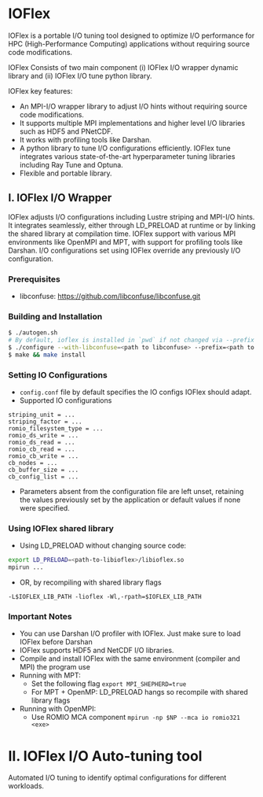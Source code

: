 # IOFlex 
IOFlex is a portable I/O tuning tool designed to optimize I/O performance for HPC (High-Performance Computing) applications without requiring source code modifications. 

IOFlex Consists of two main component (i) IOFlex I/O wrapper dynamic library and (ii) IOFlex I/O tune python library.

IOFlex key features:
- An MPI-I/O wrapper library to adjust I/O hints without requiring source code modifications.
- It supports multiple MPI implementations and higher level I/O libraries such as HDF5 and PNetCDF.
- It works with profiling tools like Darshan.
- A python library to tune I/O configurations efficiently. IOFlex tune integrates various state-of-the-art hyperparameter tuning libraries including Ray Tune and Optuna.
- Flexible and portable library.
## I. IOFlex I/O Wrapper
IOFlex adjusts I/O configurations including Lustre striping and MPI-I/O hints. It integrates seamlessly, either through LD_PRELOAD at runtime or by linking the shared library at compilation time. IOFlex support with various MPI environments like OpenMPI and MPT, with support for profiling tools like Darshan. I/O configurations set using IOFlex override any previously I/O configuration.
### Prerequisites

- libconfuse: https://github.com/libconfuse/libconfuse.git

### Building and Installation

```bash
$ ./autogen.sh
# By default, ioflex is installed in `pwd` if not changed via --prefix
$ ./configure --with-libconfuse=<path to libconfuse> --prefix=<path to install dir>
$ make && make install
```

### Setting IO Configurations

- ```config.conf``` file by default specifies the IO configs IOFlex should adapt. 
- Supported IO configurations
``` 
striping_unit = ...
striping_factor = ...
romio_filesystem_type = ...
romio_ds_write = ...
romio_ds_read = ...
romio_cb_read = ...
romio_cb_write = ...
cb_nodes = ...
cb_buffer_size = ...
cb_config_list = ...
```

- Parameters absent from the configuration file are left unset, retaining the values previously set by the application or default values if none were specified.

### Using IOFlex shared library
- Using LD_PRELOAD without changing source code:
```bash
export LD_PRELOAD=<path-to-libioflex>/libioflex.so
mpirun ...
```
- OR, by recompiling with shared library flags
```
-L$IOFLEX_LIB_PATH -lioflex -Wl,-rpath=$IOFLEX_LIB_PATH

```
### Important Notes
- You can use Darshan I/O profiler with IOFlex. Just make sure to load IOFlex before Darshan
- IOFlex supports HDF5 and NetCDF I/O libraries.
- Compile and install IOFlex with the same environment (compiler and MPI) the program use
- Running with MPT:
    - Set the following flag ```export MPI_SHEPHERD=true```
    - For MPT + OpenMP: LD_PRELOAD hangs so recompile with shared library flags
- Running with OpenMPI:
    -   Use ROMIO MCA component ```mpirun -np $NP --mca io romio321 <exe>```
   

# II. IOFlex I/O Auto-tuning tool

Automated I/O tuning to identify optimal configurations for different workloads.